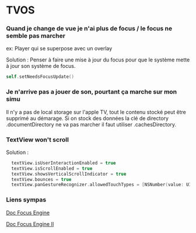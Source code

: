 # TVOS

### Quand je change de vue je n'ai plus de focus / le focus ne semble pas marcher
ex: Player qui se superpose avec un overlay

Solution :
Penser à faire une mise à jour du focus pour que le système mette à jour son système de focus.
```swift
self.setNeedsFocusUpdate()
```
### Je n'arrive pas a jouer de son, pourtant ça marche sur mon simu 

Il n'y a pas de local storage sur l'apple TV, tout le contenu stocké peut être supprimé au démarage.
Si on stock des données la clé de directory .documentDirectory ne va pas marcher il faut utiliser .cachesDirectory.

### TextView won't scroll

Solution :
```swift
  textView.isUserInteractionEnabled = true
  textView.isScrollEnabled = true
  textView.showsVerticalScrollIndicator = true
  textView.bounces = true
  textView.panGestureRecognizer.allowedTouchTypes = [NSNumber(value: UITouch.TouchType.indirect.rawValue)]
```



### Liens sympas 
[Doc Focus Engine](https://www.bignerdranch.com/blog/10-tips-for-mastering-the-focus-engine-on-tvos/)

[Doc Focus Engine II](https://medium.com/airbnb-engineering/mastering-the-tvos-focus-engine-f8a13b371083)
